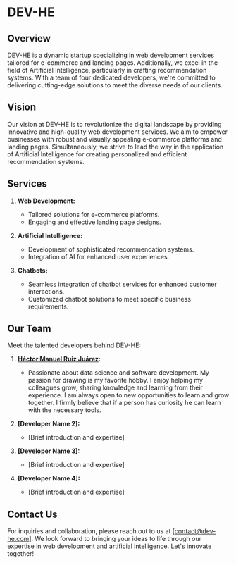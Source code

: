 # DEV-HE

## Overview

DEV-HE is a dynamic startup specializing in web development services tailored for e-commerce and landing pages. Additionally, we excel in the field of Artificial Intelligence, particularly in crafting recommendation systems. With a team of four dedicated developers, we're committed to delivering cutting-edge solutions to meet the diverse needs of our clients.

## Vision

Our vision at DEV-HE is to revolutionize the digital landscape by providing innovative and high-quality web development services. We aim to empower businesses with robust and visually appealing e-commerce platforms and landing pages. Simultaneously, we strive to lead the way in the application of Artificial Intelligence for creating personalized and efficient recommendation systems.

## Services

1. **Web Development:**
   - Tailored solutions for e-commerce platforms.
   - Engaging and effective landing page designs.

2. **Artificial Intelligence:**
   - Development of sophisticated recommendation systems.
   - Integration of AI for enhanced user experiences.

3. **Chatbots:**
   - Seamless integration of chatbot services for enhanced customer interactions.
   - Customized chatbot solutions to meet specific business requirements.

## Our Team

Meet the talented developers behind DEV-HE:

1. **[Héctor Manuel Ruiz Juárez](https://github.com/HectorManu):**
   - Passionate about data science and software development. My passion for drawing is my favorite hobby. I enjoy helping my colleagues grow, sharing knowledge and learning from their experience. I am always open to new opportunities to learn and grow together. I firmly believe that if a person has curiosity he can learn with the necessary tools. 
   
2. **[Developer Name 2]:**
   - [Brief introduction and expertise]

3. **[Developer Name 3]:**
   - [Brief introduction and expertise]

4. **[Developer Name 4]:**
   - [Brief introduction and expertise]

## Contact Us

For inquiries and collaboration, please reach out to us at [contact@dev-he.com]. We look forward to bringing your ideas to life through our expertise in web development and artificial intelligence. Let's innovate together!
